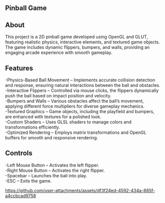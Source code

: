 ## Pinball Game

## About

This project is a 2D pinball game developed using OpenGL and GLUT, featuring realistic physics, interactive elements, and textured game objects. The game includes dynamic flippers, bumpers, and walls, providing an engaging arcade experience with smooth gameplay.

## Features

-Physics-Based Ball Movement – Implements accurate collision detection and response, ensuring natural interactions between the ball and obstacles.<br>
-Interactive Flippers – Controlled via mouse clicks, the flippers dynamically push the ball based on impact position and velocity.<br>
-Bumpers and Walls – Various obstacles affect the ball’s movement, applying different force multipliers for diverse gameplay mechanics.<br>
-Textured Graphics – Game objects, including the playfield and bumpers, are enhanced with textures for a polished look.<br>
-Custom Shaders – Uses GLSL shaders to manage colors and transformations efficiently.<br>
-Optimized Rendering – Employs matrix transformations and OpenGL buffers for smooth and responsive rendering.<br>

## Controls
-Left Mouse Button – Activates the left flipper. <br>
-Right Mouse Button – Activates the right flipper. <br>
-Spacebar – Launches the ball into play. <br>
-ESC – Exits the game. <br>


https://github.com/user-attachments/assets/df3f24ed-4592-434a-885f-a4ccbcad9758

